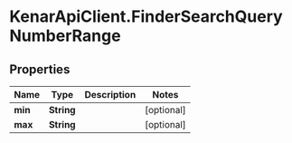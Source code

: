 # KenarApiClient.FinderSearchQueryNumberRange

## Properties

Name | Type | Description | Notes
------------ | ------------- | ------------- | -------------
**min** | **String** |  | [optional] 
**max** | **String** |  | [optional] 


